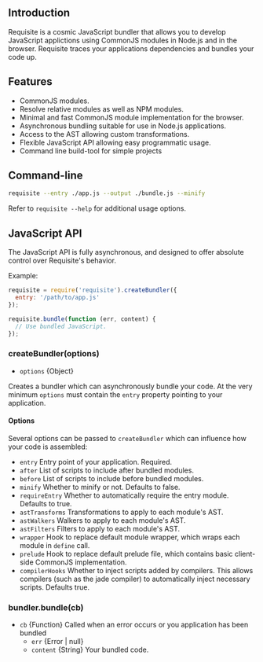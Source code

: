 ## Introduction

Requisite is a cosmic JavaScript bundler that allows you to develop JavaScript applictions using CommonJS modules in Node.js and in the browser. Requisite traces your applications dependencies and bundles your code up.

## Features

* CommonJS modules.
* Resolve relative modules as well as NPM modules.
* Minimal and fast CommonJS module implementation for the browser.
* Asynchronous bundling suitable for use in Node.js applications.
* Access to the AST allowing custom transformations.
* Flexible JavaScript API allowing easy programmatic usage.
* Command line build-tool for simple projects

## Command-line

```bash
requisite --entry ./app.js --output ./bundle.js --minify
```
Refer to `requisite --help` for additional usage options.

## JavaScript API

The JavaScript API is fully asynchronous, and designed to offer absolute control over Requisite's behavior.

Example:

```javascript
requisite = require('requisite').createBundler({
  entry: '/path/to/app.js'
});

requisite.bundle(function (err, content) {
  // Use bundled JavaScript.
});
```

### createBundler(options)

* `options` {Object}

Creates a bundler which can asynchronously bundle your code. At the very minimum `options` must contain the `entry` property pointing to your application.

#### Options

Several options can be passed to `createBundler` which can influence how your code is assembled:

* `entry` Entry point of your application. Required.
* `after` List of scripts to include after bundled modules.
* `before` List of scripts to include before bundled modules.
* `minify` Whether to minify or not. Defaults to false.
* `requireEntry` Whether to automatically require the entry module. Defaults to true.
* `astTransforms` Transformations to apply to each module's AST.
* `astWalkers` Walkers to apply to each module's AST.
* `astFilters` Filters to apply to each module's AST.
* `wrapper` Hook to replace default module wrapper, which wraps each module in `define` call.
* `prelude` Hook to replace default prelude file, which contains basic client-side CommonJS implementation.
* `compilerHooks` Whether to inject scripts added by compilers. This allows compilers (such as the jade compiler) to automatically inject necessary scripts. Defaults true.

### bundler.bundle(cb)

* `cb` {Function} Called when an error occurs or you application has been bundled
  * `err` {Error | null}
  * `content` {String} Your bundled code.
